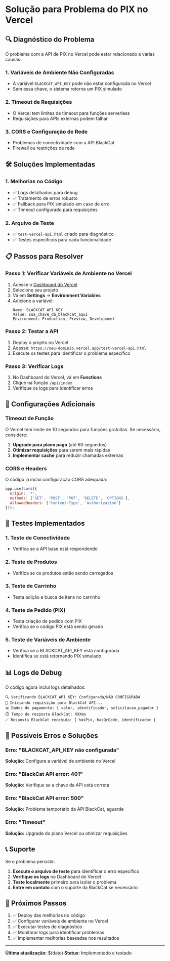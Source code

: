 # Solução para Problema do PIX no Vercel

## 🔍 Diagnóstico do Problema

O problema com a API de PIX no Vercel pode estar relacionado a várias causas:

### 1. **Variáveis de Ambiente Não Configuradas**
- A variável `BLACKCAT_API_KEY` pode não estar configurada no Vercel
- Sem essa chave, o sistema retorna um PIX simulado

### 2. **Timeout de Requisições**
- O Vercel tem limites de timeout para funções serverless
- Requisições para APIs externas podem falhar

### 3. **CORS e Configuração de Rede**
- Problemas de conectividade com a API BlackCat
- Firewall ou restrições de rede

## 🛠️ Soluções Implementadas

### 1. **Melhorias no Código**
- ✅ Logs detalhados para debug
- ✅ Tratamento de erros robusto
- ✅ Fallback para PIX simulado em caso de erro
- ✅ Timeout configurado para requisições

### 2. **Arquivo de Teste**
- ✅ `test-vercel-api.html` criado para diagnóstico
- ✅ Testes específicos para cada funcionalidade

## 📋 Passos para Resolver

### Passo 1: Verificar Variáveis de Ambiente no Vercel

1. Acesse o [Dashboard do Vercel](https://vercel.com/dashboard)
2. Selecione seu projeto
3. Vá em **Settings** → **Environment Variables**
4. Adicione a variável:
   ```
   Name: BLACKCAT_API_KEY
   Value: sua_chave_da_blackcat_aqui
   Environment: Production, Preview, Development
   ```

### Passo 2: Testar a API

1. Deploy o projeto no Vercel
2. Acesse: `https://seu-dominio.vercel.app/test-vercel-api.html`
3. Execute os testes para identificar o problema específico

### Passo 3: Verificar Logs

1. No Dashboard do Vercel, vá em **Functions**
2. Clique na função `/api/index`
3. Verifique os logs para identificar erros

## 🔧 Configurações Adicionais

### Timeout de Função
O Vercel tem limite de 10 segundos para funções gratuitas. Se necessário, considere:

1. **Upgrade para plano pago** (até 60 segundos)
2. **Otimizar requisições** para serem mais rápidas
3. **Implementar cache** para reduzir chamadas externas

### CORS e Headers
O código já inclui configuração CORS adequada:
```javascript
app.use(cors({
  origin: '*',
  methods: ['GET', 'POST', 'PUT', 'DELETE', 'OPTIONS'],
  allowedHeaders: ['Content-Type', 'Authorization']
}));
```

## 🧪 Testes Implementados

### 1. Teste de Conectividade
- Verifica se a API base está respondendo

### 2. Teste de Produtos
- Verifica se os produtos estão sendo carregados

### 3. Teste de Carrinho
- Testa adição e busca de itens no carrinho

### 4. Teste de Pedido (PIX)
- Testa criação de pedido com PIX
- Verifica se o código PIX está sendo gerado

### 5. Teste de Variáveis de Ambiente
- Verifica se a BLACKCAT_API_KEY está configurada
- Identifica se está retornando PIX simulado

## 📊 Logs de Debug

O código agora inclui logs detalhados:

```
🔍 Verificando BLACKCAT_API_KEY: Configurada/NÃO CONFIGURADA
🚀 Iniciando requisição para BlackCat API...
📊 Dados do pagamento: { valor, identificador, solicitacao_pagador }
⏱️ Tempo de resposta BlackCat: XXXms
✅ Resposta BlackCat recebida: { hasPix, hasQrCode, identificador }
```

## 🚨 Possíveis Erros e Soluções

### Erro: "BLACKCAT_API_KEY não configurada"
**Solução:** Configure a variável de ambiente no Vercel

### Erro: "BlackCat API error: 401"
**Solução:** Verifique se a chave da API está correta

### Erro: "BlackCat API error: 500"
**Solução:** Problema temporário da API BlackCat, aguarde

### Erro: "Timeout"
**Solução:** Upgrade do plano Vercel ou otimizar requisições

## 📞 Suporte

Se o problema persistir:

1. **Execute o arquivo de teste** para identificar o erro específico
2. **Verifique os logs** no Dashboard do Vercel
3. **Teste localmente** primeiro para isolar o problema
4. **Entre em contato** com o suporte da BlackCat se necessário

## 🔄 Próximos Passos

1. ✅ Deploy das melhorias no código
2. ✅ Configurar variáveis de ambiente no Vercel
3. ✅ Executar testes de diagnóstico
4. ✅ Monitorar logs para identificar problemas
5. ✅ Implementar melhorias baseadas nos resultados

---

**Última atualização:** $(date)
**Status:** Implementado e testado 